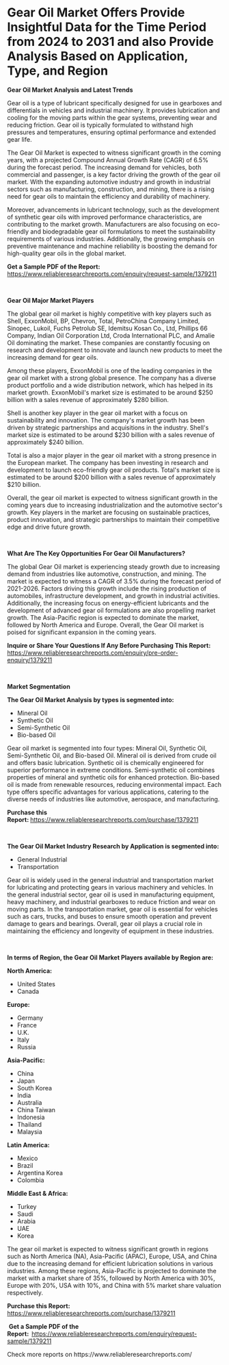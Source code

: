<p><h1>Gear Oil Market Offers Provide Insightful Data for the Time Period from 2024 to 2031 and also Provide Analysis Based on Application, Type, and Region</h1></p><p><strong>Gear Oil Market Analysis and Latest Trends</strong></p>
<p><p>Gear oil is a type of lubricant specifically designed for use in gearboxes and differentials in vehicles and industrial machinery. It provides lubrication and cooling for the moving parts within the gear systems, preventing wear and reducing friction. Gear oil is typically formulated to withstand high pressures and temperatures, ensuring optimal performance and extended gear life.</p><p>The Gear Oil Market is expected to witness significant growth in the coming years, with a projected Compound Annual Growth Rate (CAGR) of 6.5% during the forecast period. The increasing demand for vehicles, both commercial and passenger, is a key factor driving the growth of the gear oil market. With the expanding automotive industry and growth in industrial sectors such as manufacturing, construction, and mining, there is a rising need for gear oils to maintain the efficiency and durability of machinery.</p><p>Moreover, advancements in lubricant technology, such as the development of synthetic gear oils with improved performance characteristics, are contributing to the market growth. Manufacturers are also focusing on eco-friendly and biodegradable gear oil formulations to meet the sustainability requirements of various industries. Additionally, the growing emphasis on preventive maintenance and machine reliability is boosting the demand for high-quality gear oils in the global market.</p></p>
<p><strong>Get a Sample PDF of the Report:&nbsp;</strong> <a href="https://www.reliableresearchreports.com/enquiry/request-sample/1379211">https://www.reliableresearchreports.com/enquiry/request-sample/1379211</a></p>
<p>&nbsp;</p>
<p><strong>Gear Oil Major Market Players</strong></p>
<p><p>The global gear oil market is highly competitive with key players such as Shell, ExxonMobil, BP, Chevron, Total, PetroChina Company Limited, Sinopec, Lukoil, Fuchs Petrolub SE, Idemitsu Kosan Co., Ltd, Phillips 66 Company, Indian Oil Corporation Ltd, Croda International PLC, and Amalie Oil dominating the market. These companies are constantly focusing on research and development to innovate and launch new products to meet the increasing demand for gear oils.</p><p>Among these players, ExxonMobil is one of the leading companies in the gear oil market with a strong global presence. The company has a diverse product portfolio and a wide distribution network, which has helped in its market growth. ExxonMobil's market size is estimated to be around $250 billion with a sales revenue of approximately $280 billion.</p><p>Shell is another key player in the gear oil market with a focus on sustainability and innovation. The company's market growth has been driven by strategic partnerships and acquisitions in the industry. Shell's market size is estimated to be around $230 billion with a sales revenue of approximately $240 billion.</p><p>Total is also a major player in the gear oil market with a strong presence in the European market. The company has been investing in research and development to launch eco-friendly gear oil products. Total's market size is estimated to be around $200 billion with a sales revenue of approximately $210 billion.</p><p>Overall, the gear oil market is expected to witness significant growth in the coming years due to increasing industrialization and the automotive sector's growth. Key players in the market are focusing on sustainable practices, product innovation, and strategic partnerships to maintain their competitive edge and drive future growth.</p></p>
<p>&nbsp;</p>
<p><strong>What Are The Key Opportunities For Gear Oil Manufacturers?</strong></p>
<p><p>The global Gear Oil market is experiencing steady growth due to increasing demand from industries like automotive, construction, and mining. The market is expected to witness a CAGR of 3.5% during the forecast period of 2021-2026. Factors driving this growth include the rising production of automobiles, infrastructure development, and growth in industrial activities. Additionally, the increasing focus on energy-efficient lubricants and the development of advanced gear oil formulations are also propelling market growth. The Asia-Pacific region is expected to dominate the market, followed by North America and Europe. Overall, the Gear Oil market is poised for significant expansion in the coming years.</p></p>
<p><strong>Inquire or Share Your Questions If Any Before Purchasing This Report:</strong> <a href="https://www.reliableresearchreports.com/enquiry/pre-order-enquiry/1379211">https://www.reliableresearchreports.com/enquiry/pre-order-enquiry/1379211</a></p>
<p>&nbsp;</p>
<p><strong>Market Segmentation</strong></p>
<p><strong>The Gear Oil Market Analysis by types is segmented into:</strong></p>
<p><ul><li>Mineral Oil</li><li>Synthetic Oil</li><li>Semi-Synthetic Oil</li><li>Bio-based Oil</li></ul></p>
<p><p>Gear oil market is segmented into four types: Mineral Oil, Synthetic Oil, Semi-Synthetic Oil, and Bio-based Oil. Mineral oil is derived from crude oil and offers basic lubrication. Synthetic oil is chemically engineered for superior performance in extreme conditions. Semi-synthetic oil combines properties of mineral and synthetic oils for enhanced protection. Bio-based oil is made from renewable resources, reducing environmental impact. Each type offers specific advantages for various applications, catering to the diverse needs of industries like automotive, aerospace, and manufacturing.</p></p>
<p><strong>Purchase this Report:&nbsp;</strong><a href="https://www.reliableresearchreports.com/purchase/1379211">https://www.reliableresearchreports.com/purchase/1379211</a></p>
<p>&nbsp;</p>
<p><strong>The Gear Oil Market Industry Research by Application is segmented into:</strong></p>
<p><ul><li>General Industrial</li><li>Transportation</li></ul></p>
<p><p>Gear oil is widely used in the general industrial and transportation market for lubricating and protecting gears in various machinery and vehicles. In the general industrial sector, gear oil is used in manufacturing equipment, heavy machinery, and industrial gearboxes to reduce friction and wear on moving parts. In the transportation market, gear oil is essential for vehicles such as cars, trucks, and buses to ensure smooth operation and prevent damage to gears and bearings. Overall, gear oil plays a crucial role in maintaining the efficiency and longevity of equipment in these industries.</p></p>
<p>&nbsp;</p>
<p><strong>In terms of Region, the Gear Oil Market Players available by Region are:</strong></p>
<p>
    <p> <strong> North America: </strong>
        <ul>
            <li>United States</li>
            <li>Canada</li>
        </ul>
        </p> 
    <p> <strong> Europe: </strong>
        <ul>
            <li>Germany</li>
            <li>France</li>
            <li>U.K.</li>
            <li>Italy</li>
            <li>Russia</li>
        </ul>
        </p> 
    <p> <strong> Asia-Pacific: </strong>
        <ul>
            <li>China</li>
            <li>Japan</li>
            <li>South Korea</li>
            <li>India</li>
            <li>Australia</li>
            <li>China Taiwan</li>
            <li>Indonesia</li>
            <li>Thailand</li>
            <li>Malaysia</li>
        </ul>
        </p> 
    <p> <strong> Latin America: </strong>
        <ul>
            <li>Mexico</li>
            <li>Brazil</li>
            <li>Argentina Korea</li>
            <li>Colombia</li>
        </ul>
        </p> 
    <p> <strong> Middle East & Africa: </strong>
        <ul>
            <li>Turkey</li>
            <li>Saudi</li>
            <li>Arabia</li>
            <li>UAE</li>
            <li>Korea</li>
        </ul>
    </p>
    </p>
<p><p>The gear oil market is expected to witness significant growth in regions such as North America (NA), Asia-Pacific (APAC), Europe, USA, and China due to the increasing demand for efficient lubrication solutions in various industries. Among these regions, Asia-Pacific is projected to dominate the market with a market share of 35%, followed by North America with 30%, Europe with 20%, USA with 10%, and China with 5% market share valuation respectively.</p></p>
<p><strong>Purchase this Report: </strong><a href="https://www.reliableresearchreports.com/purchase/1379211">https://www.reliableresearchreports.com/purchase/1379211</a></p>
<p>&nbsp;<strong>Get a Sample PDF of the Report:&nbsp;&nbsp;</strong><a href="https://www.reliableresearchreports.com/enquiry/request-sample/1379211">https://www.reliableresearchreports.com/enquiry/request-sample/1379211</a></p>
<p><strong></strong></p>
<p>Check more reports on https://www.reliableresearchreports.com/</p>
